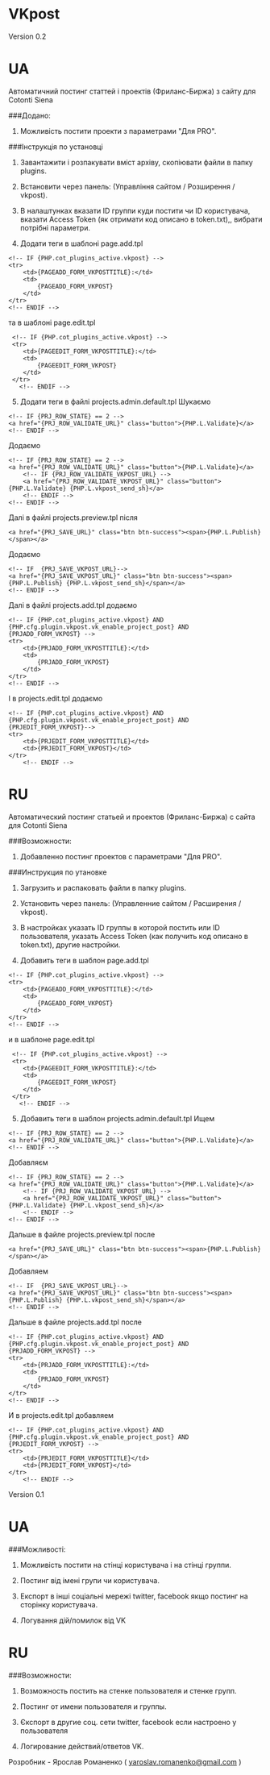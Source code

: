 VKpost
===========
Version 0.2

UA
==============
Автоматичний постинг статтей і проектів (Фриланс-Биржа) з сайту для Cotonti Siena

###Додано:

1. Можливість постити проекти з параметрами "Для PRO".

###Інструкція по установці 

1. Завантажити і розпакувати вміст архіву, скопіювати файли в папку plugins. 

2. Встановити через панель: (Управління сайтом / Розширення / vkpost).

3. В налаштунках вказати ID группи куди постити чи ID користувача, вказати Access Token (як отримати код описано в token.txt),, вибрати потрібні параметри.

4. Додати теги в шаблоні page.add.tpl 

```
<!-- IF {PHP.cot_plugins_active.vkpost} --> 
<tr>
	<td>{PAGEADD_FORM_VKPOSTTITLE}:</td>
	<td>
		{PAGEADD_FORM_VKPOST}
	</td>
</tr>   
<!-- ENDIF -->
```
та  в шаблоні page.edit.tpl

```
 <!-- IF {PHP.cot_plugins_active.vkpost} --> 
 <tr>
 	<td>{PAGEEDIT_FORM_VKPOSTTITLE}:</td>
 	<td>
 		{PAGEEDIT_FORM_VKPOST}
 	</td>
 </tr>  
   <!-- ENDIF -->
```
5. Додати теги в файлі projects.admin.default.tpl
Шукаємо

```
<!-- IF {PRJ_ROW_STATE} == 2 -->
<a href="{PRJ_ROW_VALIDATE_URL}" class="button">{PHP.L.Validate}</a>	
<!-- ENDIF -->
```
Додаємо

```
<!-- IF {PRJ_ROW_STATE} == 2 -->
<a href="{PRJ_ROW_VALIDATE_URL}" class="button">{PHP.L.Validate}</a>
	<!-- IF {PRJ_ROW_VALIDATE_VKPOST_URL} -->
	<a href="{PRJ_ROW_VALIDATE_VKPOST_URL}" class="button">{PHP.L.Validate} {PHP.L.vkpost_send_sh}</a>
	<!-- ENDIF -->
<!-- ENDIF -->
```

Далі в файлі projects.preview.tpl після
```
<a href="{PRJ_SAVE_URL}" class="btn btn-success"><span>{PHP.L.Publish}</span></a>
```
Додаємо
```
<!-- IF  {PRJ_SAVE_VKPOST_URL}-->
<a href="{PRJ_SAVE_VKPOST_URL}" class="btn btn-success"><span>{PHP.L.Publish} {PHP.L.vkpost_send_sh}</span></a> 
<!-- ENDIF -->
```

Далі в файлі projects.add.tpl додаємо
```
<!-- IF {PHP.cot_plugins_active.vkpost} AND {PHP.cfg.plugin.vkpost.vk_enable_project_post} AND {PRJADD_FORM_VKPOST} -->
<tr>
	<td>{PRJADD_FORM_VKPOSTTITLE}:</td>
	<td>
		{PRJADD_FORM_VKPOST}
	</td>
</tr>
<!-- ENDIF -->
```

І в projects.edit.tpl додаємо
```
<!-- IF {PHP.cot_plugins_active.vkpost} AND {PHP.cfg.plugin.vkpost.vk_enable_project_post} AND {PRJEDIT_FORM_VKPOST}-->
<tr>
	<td>{PRJEDIT_FORM_VKPOSTTITLE}</td>
	<td>{PRJEDIT_FORM_VKPOST}</td>
</tr>
	<!-- ENDIF -->
```

RU
==============

Автоматический постинг статьей и проектов (Фриланс-Биржа) с сайта для Cotonti Siena

###Возможности:

1. Добавленно постинг проектов с параметрами "Для PRO".

###Инструкция по утановке 

1. Загрузить и распаковать файли в папку plugins. 

2. Установить через панель: (Управленние сайтом / Расширения / vkpost).

3. В настройках указать ID группы в которой постить или ID пользователя, указать Access Token (как получить код описано в token.txt), другие настройки.

4. Добавить теги в шаблон page.add.tpl 

```
<!-- IF {PHP.cot_plugins_active.vkpost} --> 
<tr>
	<td>{PAGEADD_FORM_VKPOSTTITLE}:</td>
	<td>
		{PAGEADD_FORM_VKPOST}
	</td>
</tr>   
<!-- ENDIF -->
```
и в шаблоне page.edit.tpl

```
 <!-- IF {PHP.cot_plugins_active.vkpost} --> 
 <tr>
 	<td>{PAGEEDIT_FORM_VKPOSTTITLE}:</td>
 	<td>
 		{PAGEEDIT_FORM_VKPOST}
 	</td>
 </tr>  
   <!-- ENDIF -->
```
5. Добавить теги в шаблон projects.admin.default.tpl
Ищем

```
<!-- IF {PRJ_ROW_STATE} == 2 -->
<a href="{PRJ_ROW_VALIDATE_URL}" class="button">{PHP.L.Validate}</a>	
<!-- ENDIF -->
```
Добавляєм

```
<!-- IF {PRJ_ROW_STATE} == 2 -->
<a href="{PRJ_ROW_VALIDATE_URL}" class="button">{PHP.L.Validate}</a>
	<!-- IF {PRJ_ROW_VALIDATE_VKPOST_URL} -->
	<a href="{PRJ_ROW_VALIDATE_VKPOST_URL}" class="button">{PHP.L.Validate} {PHP.L.vkpost_send_sh}</a>
	<!-- ENDIF -->
<!-- ENDIF -->
```

Дальше в файле projects.preview.tpl после
```
<a href="{PRJ_SAVE_URL}" class="btn btn-success"><span>{PHP.L.Publish}</span></a>
```
Добавляем
```
<!-- IF  {PRJ_SAVE_VKPOST_URL}-->
<a href="{PRJ_SAVE_VKPOST_URL}" class="btn btn-success"><span>{PHP.L.Publish} {PHP.L.vkpost_send_sh}</span></a> 
<!-- ENDIF -->
```

Дальше в файле projects.add.tpl после
```
<!-- IF {PHP.cot_plugins_active.vkpost} AND {PHP.cfg.plugin.vkpost.vk_enable_project_post} AND {PRJADD_FORM_VKPOST} -->
<tr>
	<td>{PRJADD_FORM_VKPOSTTITLE}:</td>
	<td>
		{PRJADD_FORM_VKPOST}
	</td>
</tr>
<!-- ENDIF -->
```

И в projects.edit.tpl добавляем
```
<!-- IF {PHP.cot_plugins_active.vkpost} AND {PHP.cfg.plugin.vkpost.vk_enable_project_post} AND {PRJEDIT_FORM_VKPOST} -->
<tr>
	<td>{PRJEDIT_FORM_VKPOSTTITLE}</td>
	<td>{PRJEDIT_FORM_VKPOST}</td>
</tr>
	<!-- ENDIF -->
```


Version 0.1

UA
==============
###Можливості:

1. Можливість постити на стінці користувача і на стінці группи.

2. Постинг від імені групи чи користувача.

3. Експорт в інші соціальні мережі twitter, facebook якщо постинг на сторінку користувача.

4. Логування дій/помилок від VK

RU
==============
###Возможности:

1. Возможность постить на стенке пользователя и стенке групп.

2. Постинг от имени пользователя и группы.

3. Єкспорт в другие соц. сети twitter, facebook если настроено у пользователя

4. Логирование действий/ответов VK.



Розробник - Ярослав Романенко ( yaroslav.romanenko@gmail.com )